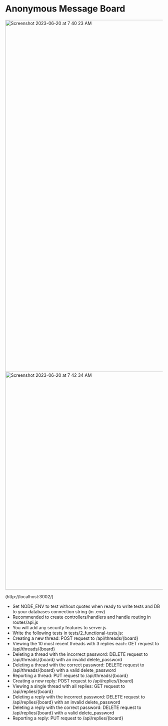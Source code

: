 # Anonymous Message Board
<img width="1124" alt="Screenshot 2023-06-20 at 7 40 23 AM" src="https://github.com/pejmantheory/FCC-Message-Board/assets/81389644/b0e9f3b8-0399-492b-b427-9b94a3f92dad">
<img width="695" alt="Screenshot 2023-06-20 at 7 42 34 AM" src="https://github.com/pejmantheory/FCC-Message-Board/assets/81389644/81aea687-90ba-4640-b751-4873fdf8fee4">

(http://localhost:3002/)
* Set NODE_ENV to test without quotes when ready to write tests and DB to your databases connection string (in .env)
* Recommended to create controllers/handlers and handle routing in routes/api.js
* You will add any security features to server.js
* Write the following tests in tests/2_functional-tests.js:
* Creating a new thread: POST request to /api/threads/{board}
* Viewing the 10 most recent threads with 3 replies each: GET request to /api/threads/{board}
* Deleting a thread with the incorrect password: DELETE request to /api/threads/{board} with an invalid delete_password
* Deleting a thread with the correct password: DELETE request to /api/threads/{board} with a valid delete_password
* Reporting a thread: PUT request to /api/threads/{board}
* Creating a new reply: POST request to /api/replies/{board}
* Viewing a single thread with all replies: GET request to /api/replies/{board}
* Deleting a reply with the incorrect password: DELETE request to /api/replies/{board} with an invalid delete_password
* Deleting a reply with the correct password: DELETE request to /api/replies/{board} with a valid delete_password
* Reporting a reply: PUT request to /api/replies/{board}

